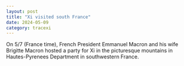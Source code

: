 ```yaml
---
layout: post
title: "Xi visited south France"
date: 2024-05-09
category: tracexi
---
```


On 5/7 (France time), French President Emmanuel Macron and his wife Brigitte Macron hosted a party for Xi in the picturesque mountains in Hautes-Pyrenees Department in southwestern France.

